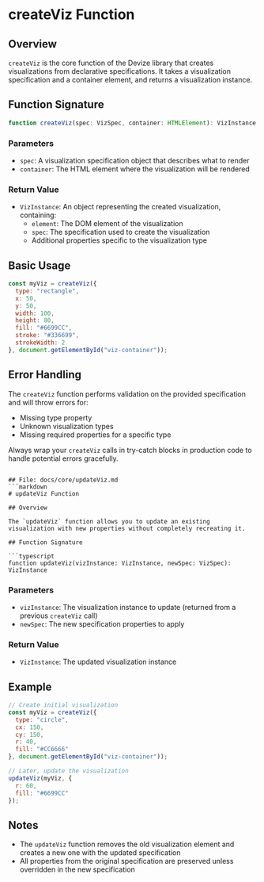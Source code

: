 # createViz Function

## Overview

`createViz` is the core function of the Devize library that creates visualizations from declarative specifications. It takes a visualization specification and a container element, and returns a visualization instance.

## Function Signature

```typescript
function createViz(spec: VizSpec, container: HTMLElement): VizInstance
```

### Parameters

- `spec`: A visualization specification object that describes what to render
- `container`: The HTML element where the visualization will be rendered

### Return Value

- `VizInstance`: An object representing the created visualization, containing:
  - `element`: The DOM element of the visualization
  - `spec`: The specification used to create the visualization
  - Additional properties specific to the visualization type

## Basic Usage

```javascript
const myViz = createViz({
  type: "rectangle",
  x: 50,
  y: 50,
  width: 100,
  height: 80,
  fill: "#6699CC",
  stroke: "#336699",
  strokeWidth: 2
}, document.getElementById("viz-container"));
```

## Error Handling

The `createViz` function performs validation on the provided specification and will throw errors for:

- Missing type property
- Unknown visualization types
- Missing required properties for a specific type

Always wrap your `createViz` calls in try-catch blocks in production code to handle potential errors gracefully.
```

## File: docs/core/updateViz.md
```markdown
# updateViz Function

## Overview

The `updateViz` function allows you to update an existing visualization with new properties without completely recreating it.

## Function Signature

```typescript
function updateViz(vizInstance: VizInstance, newSpec: VizSpec): VizInstance
```

### Parameters

- `vizInstance`: The visualization instance to update (returned from a previous `createViz` call)
- `newSpec`: The new specification properties to apply

### Return Value

- `VizInstance`: The updated visualization instance

## Example

```javascript
// Create initial visualization
const myViz = createViz({
  type: "circle",
  cx: 150,
  cy: 150,
  r: 40,
  fill: "#CC6666"
}, document.getElementById("viz-container"));

// Later, update the visualization
updateViz(myViz, {
  r: 60,
  fill: "#6699CC"
});
```

## Notes

- The `updateViz` function removes the old visualization element and creates a new one with the updated specification
- All properties from the original specification are preserved unless overridden in the new specification
